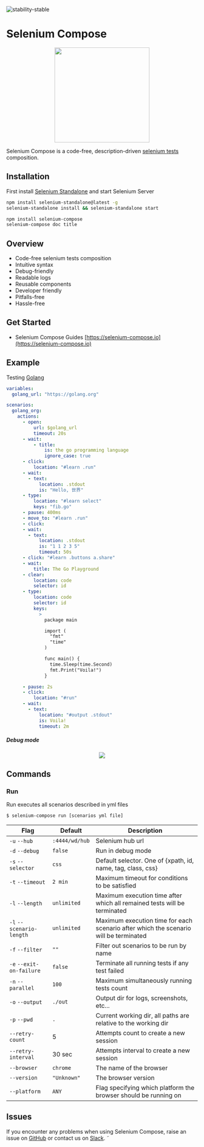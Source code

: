![stability-stable](https://img.shields.io/badge/stability-stable-green.svg)
# Selenium Compose

<p align="center">
  <img width="250" src="https://www.selenium-compose.io/logo.svg">
</p>

Selenium Compose is a code-free, description-driven [selenium tests](https://www.seleniumhq.org/) composition.

## Installation

First install [Selenium Standalone](https://www.npmjs.com/package/selenium-standalone)
and start Selenium Server

```bash
npm install selenium-standalone@latest -g
selenium-standalone install && selenium-standalone start
```

```bash
npm install selenium-compose
selenium-compose doc title
```

## Overview

* Code-free selenium tests composition
* Intuitive syntax
* Debug-friendly
* Readable logs
* Reusable components
* Developer friendly
* Pitfalls-free
* Hassle-free

## Get Started

* Selenium Compose Guides [https://selenium-compose.io](https://selenium-compose.io)

## Example

Testing [Golang](https://golang.org)

```yaml
variables:
  golang_url: "https://golang.org"

scenarios:
  golang_org:
    actions:
      - open:
          url: $golang_url
          timeout: 20s
      - wait:
          - title:
              is: the go programming language
              ignore_case: true
      - click:
          location: "#learn .run"
      - wait:
        - text:
            location: .stdout
            is: "Hello, 世界"
      - type:
          location: "#learn select"
          keys: "fib.go"
      - pause: 400ms
      - move_to: "#learn .run"
      - click:
      - wait:
        - text:
            location: .stdout
            is: "1 1 2 3 5"
            timeout: 50s
      - click: "#learn .buttons a.share"
      - wait:
          title: The Go Playground
      - clear:
          location: code
          selector: id
      - type:
          location: code
          selector: id
          keys:
            >
              package main

              import (
                "fmt"
                "time"
              )

              func main() {
                time.Sleep(time.Second)
                fmt.Print("Voila!")
              }

      - pause: 2s
      - click:
          location: "#run"
      - wait:
        - text:
            location: "#output .stdout"
            is: Voila!
            timeout: 2m
```

##### Debug mode

<p align="center">
  <img src="https://www.selenium-compose.io/gifs/demo_debug.gif">
</p>

## Commands

### Run

Run executes all scenarios described in yml files

```bash
$ selenium-compose run [scenarios yml file]
```

Flag | Default | Description
--- | --- | ---
`-u` `--hub` | `:4444/wd/hub` | Selenium hub url
`-d` `--debug` | `false` | Run in debug mode
`-s` `--selector` | `css` | Default selector. One of {xpath, id, name, tag, class, css}
`-t` `--timeout` | `2 min` | Maximum timeout for conditions to be satisfied
`-l` `--length` | `unlimited` | Maximum execution time after which all remained tests will be terminated
`-l` `--scenario-length` | `unlimited` | Maximum execution time for each scenario after which the scenario will be terminated
`-f` `--filter` | `""` | Filter out scenarios to be run by name
`-e` `--exit-on-failure` | `false` | Terminate all running tests if any test failed
`-n` `--parallel` | `100` | Maximum simultaneously running tests count
`-o` `--output` | `./out` | Output dir for logs, screenshots, etc...
`-p` `--pwd` | `.` | Current working dir, all paths are relative to the working dir
`--retry-count` | 5 | Attempts count to create a new session
`--retry-interval` | 30 sec | Attempts interval to create a new session
`--browser` | `chrome` | The name of the browser
`--version` | `"Unknown"` | The browser version
`--platform` | `ANY` | Flag specifying which platform the browser should be running on

## Issues

If you encounter any problems when using Selenium Compose,
raise an issue on [GitHub](https://github.com/selenium-compose/selenium-compose/issues) or contact us on
[Slack](https://join.slack.com/t/seleniumcompose/shared_invite/enQtMzYwMzI2MTQ2Njc4LTQ2MDFmMjBhYTllNDdhNjc5NDM3ZGUzNmZiMDZkOGM1NDcxMTdjYWM4OWMxMmRiYThlZWQ1NTVkOGE0NDVkMWY).
˜
